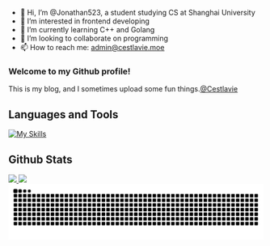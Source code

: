 - 👋 Hi, I’m @Jonathan523, a student studying CS at Shanghai University
- 👀 I’m interested in frontend developing
- 🌱 I’m currently learning C++ and Golang
- 💞️ I’m looking to collaborate on programming
- 📫 How to reach me: admin@cestlavie.moe
  
### Welcome to my Github profile! 
This is my blog, and I sometimes upload some fun things.[@Cestlavie](https://www.cestlavie.moe)

## Languages and Tools  
[![My Skills](https://skillicons.dev/icons?i=cpp,python,go,kotlin,docker,cmake,github,linux,react,vite,nodejs,typescript)](https://skillicons.dev)


## Github Stats  

<a href="https://github.com/Jonathan523/"> 
  <img wide="50%" height=200px src="https://github-readme-stats.vercel.app/api?username=Jonathan523&theme=algolia&show_icons=true&?count_private=true?" />
</a>
<a href="https://github.com/Jonathan523/">
  <img wide="50%" height=200px src="https://github-readme-stats.vercel.app/api/top-langs/?username=Jonathan523&layout=compact&theme=algolia&hide=html,scss,css,javascript,jupyter%20notebook,makefile,shell" />
</a>

<picture>
  <source media="(prefers-color-scheme: dark)" srcset="https://raw.githubusercontent.com/Jonathan523/Jonathan523/output/github-contribution-grid-snake-dark.svg">
  <source media="(prefers-color-scheme: light)" srcset="https://raw.githubusercontent.com/Jonathan523/Jonathan523/output/github-contribution-grid-snake.svg">
  <img alt="github contribution grid snake animation" src="https://raw.githubusercontent.com/Jonathan523/Jonathan523/output/github-contribution-grid-snake.svg">
</picture>
<!---
Jonathan523/Jonathan523 is a ✨ special ✨ repository because its `README.md` (this file) appears on your GitHub profile.
You can click the Preview link to take a look at your changes.
--->
